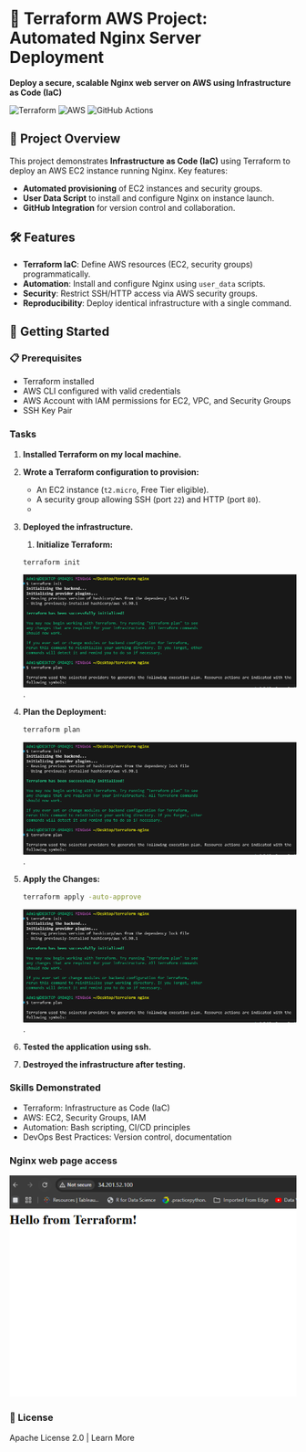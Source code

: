 
# 🚀 Terraform AWS Project: Automated Nginx Server Deployment

**Deploy a secure, scalable Nginx web server on AWS using Infrastructure as Code (IaC)** 

![Terraform](https://img.shields.io/badge/Terraform-7B42BC?style=for-the-badge&logo=terraform&logoColor=white)
![AWS](https://img.shields.io/badge/AWS-FF9900?style=for-the-badge&logo=amazonaws&logoColor=white)
![GitHub Actions](https://img.shields.io/badge/GitHub_Actions-2088FF?style=for-the-badge&logo=github-actions&logoColor=white)

## 📝 Project Overview  
This project demonstrates **Infrastructure as Code (IaC)** using Terraform to deploy an AWS EC2 instance running Nginx. Key features:  
- **Automated provisioning** of EC2 instances and security groups.  
- **User Data Script** to install and configure Nginx on instance launch.  
- **GitHub Integration** for version control and collaboration.  

## 🛠️ Features  
- **Terraform IaC**: Define AWS resources (EC2, security groups) programmatically.  
- **Automation**: Install and configure Nginx using `user_data` scripts.  
- **Security**: Restrict SSH/HTTP access via AWS security groups.  
- **Reproducibility**: Deploy identical infrastructure with a single command.  

## 🚀 Getting Started  

### 📋 **Prerequisites**
- Terraform installed
- AWS CLI configured with valid credentials
- AWS Account with IAM permissions for EC2, VPC, and Security Groups
- SSH Key Pair

### Tasks

1. **Installed Terraform on my local machine.**
2. **Wrote a Terraform configuration to provision:**
   - An EC2 instance (`t2.micro`, Free Tier eligible).
   - A security group allowing SSH (port `22`) and HTTP (port `80`).
   - 
3. **Deployed the infrastructure.**
   1. **Initialize Terraform:**
   ```sh
   terraform init
   ```
    ![image alt](https://github.com/ris21/terraform-nginx-server/blob/main/Terraform%20init%20and%20plan.PNG).
2. **Plan the Deployment:**
   ```sh
   terraform plan
   ```
   ![image alt](https://github.com/ris21/terraform-nginx-server/blob/main/Terraform%20init%20and%20plan.PNG).
3. **Apply the Changes:**
   ```sh
   terraform apply -auto-approve
   ```
     ![image alt](https://github.com/ris21/terraform-nginx-server/blob/main/Terraform%20init%20and%20plan.PNG).
5. **Tested the application using ssh.**
   
7. **Destroyed the infrastructure after testing.**
   
###  Skills Demonstrated
 - Terraform: Infrastructure as Code (IaC)
 - AWS: EC2, Security Groups, IAM
 - Automation: Bash scripting, CI/CD principles
 - DevOps Best Practices: Version control, documentation

### Nginx web page access
![image alt](https://github.com/ris21/terraform-nginx-server/blob/main/nginx%20web%20server%20access.PNG)

### 📜 License
Apache License 2.0 | Learn More
